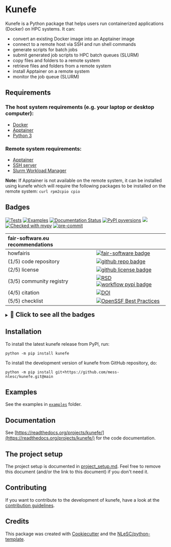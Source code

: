 # Kunefe

Kunefe is a Python package that helps users run containerized applications (Docker) on HPC systems. It can:

- convert an existing Docker image into an Apptainer image
- connect to a remote host via SSH and run shell commands
- generate scripts for batch jobs
- submit generated job scripts to HPC batch queues (SLURM)
- copy files and folders to a remote system
- retrieve files and folders from a remote system
- install Apptainer on a remote system
- monitor the job queue (SLURM)

## Requirements

### The host system requirements (e.g. your laptop or desktop computer):

- [Docker](https://docs.docker.com/engine/install/)
- [Apptainer](https://apptainer.org/docs/admin/main/installation.html)
- [Python 3](https://www.python.org/downloads/)

### Remote system requirements:

- [Apptainer](https://apptainer.org/docs/admin/main/installation.html)
- [SSH server](https://www.openssh.com/)
- [Slurm Workload Manager](https://slurm.schedmd.com/documentation.html)

**Note:** If Apptainer is not available on the remote system, it can be installed using kunefe which will require the following packages to be installed on the remote system: `curl rpm2cpio cpio`

## Badges

[![Tests](https://github.com/mess-nlesc/kunefe/actions/workflows/tests.yml/badge.svg)](https://github.com/mess-nlesc/kunefe/actions/workflows/tests.yml)
[![Examples](https://github.com/mess-nlesc/kunefe/actions/workflows/examples.yml/badge.svg)](https://github.com/mess-nlesc/kunefe/actions/workflows/examples.yml)
[![Documentation Status](https://readthedocs.org/projects/kunefe/badge/?version=latest)](https://kunefe.readthedocs.io/en/latest/?badge=latest)
[![PyPI pyversions](https://img.shields.io/pypi/pyversions/kunefe.svg)](https://pypi.python.org/pypi/kunefe/)
![](https://img.shields.io/badge/windows%20%7C%20macos%20%7C%20linux-grey)
[![Checked with mypy](http://www.mypy-lang.org/static/mypy_badge.svg)](http://mypy-lang.org/)
[![pre-commit](https://img.shields.io/badge/pre--commit-enabled-brightgreen?logo=pre-commit&logoColor=white)](https://github.com/pre-commit/pre-commit)

<!-- [![Code style: black](https://img.shields.io/badge/code%20style-black-000000.svg)](https://github.com/psf/black)
[![pydocstyle](https://img.shields.io/badge/pydocstyle-enabled-AD4CD3)](http://www.pydocstyle.org/en/stable/) -->


| fair-software.eu recommendations | |
| :-- | :--  |
| howfairis                          | [![fair-software badge](https://img.shields.io/badge/fair--software.eu-%E2%97%8F%20%20%E2%97%8F%20%20%E2%97%8F%20%20%E2%97%8F%20%20%E2%97%8B-yellow)](https://fair-software.eu) |
| (1/5) code repository              | [![github repo badge](https://img.shields.io/badge/github-repo-000.svg?logo=github&labelColor=gray&color=blue)](https://github.com/mess-nlesc/kunefe) |
| (2/5) license                      | [![github license badge](https://img.shields.io/github/license/mess-nlesc/kunefe)](https://github.com/mess-nlesc/kunefe) |
| (3/5) community registry           | [![RSD](https://img.shields.io/badge/rsd-kunefe-00a3e3.svg)](https://www.research-software.nl/software/kunefe) [![workflow pypi badge](https://img.shields.io/pypi/v/kunefe.svg?colorB=blue)](https://pypi.python.org/project/kunefe/) |
| (4/5) citation                     | [![DOI](https://zenodo.org/badge/DOI/10.5281/zenodo.10786467.svg)](https://zenodo.org/doi/10.5281/zenodo.10786467)
 | (5/5) checklist                    | [![OpenSSF Best Practices](https://www.bestpractices.dev/projects/8629/badge)](https://www.bestpractices.dev/projects/8629) |

<details>
<summary>
  <span style="font-size:1.4em; font-weight: bold;">
    🚀 Click to see all the badges
  </span>
</summary>
<br>

| Code quality | |
| :-- | :--  |
| Static analysis                    | [![workflow scq badge](https://sonarcloud.io/api/project_badges/measure?project=mess-nlesc_kunefe&metric=alert_status)](https://sonarcloud.io/dashboard?id=mess-nlesc_kunefe) [![Code Smells](https://sonarcloud.io/api/project_badges/measure?project=mess-nlesc_kunefe&metric=code_smells)](https://sonarcloud.io/summary/new_code?id=mess-nlesc_kunefe) [![Duplicated Lines (%)](https://sonarcloud.io/api/project_badges/measure?project=mess-nlesc_kunefe&metric=duplicated_lines_density)](https://sonarcloud.io/summary/new_code?id=mess-nlesc_kunefe) [![Reliability Rating](https://sonarcloud.io/api/project_badges/measure?project=mess-nlesc_kunefe&metric=reliability_rating)](https://sonarcloud.io/summary/new_code?id=mess-nlesc_kunefe) [![Technical Debt](https://sonarcloud.io/api/project_badges/measure?project=mess-nlesc_kunefe&metric=sqale_index)](https://sonarcloud.io/summary/new_code?id=mess-nlesc_kunefe) [![Maintainability Rating](https://sonarcloud.io/api/project_badges/measure?project=mess-nlesc_kunefe&metric=sqale_rating)](https://sonarcloud.io/summary/new_code?id=mess-nlesc_kunefe) [![Bugs](https://sonarcloud.io/api/project_badges/measure?project=mess-nlesc_kunefe&metric=bugs)](https://sonarcloud.io/summary/new_code?id=mess-nlesc_kunefe) [![Security Rating](https://sonarcloud.io/api/project_badges/measure?project=mess-nlesc_kunefe&metric=security_rating)](https://sonarcloud.io/summary/new_code?id=mess-nlesc_kunefe) [![Vulnerabilities](https://sonarcloud.io/api/project_badges/measure?project=mess-nlesc_kunefe&metric=vulnerabilities)](https://sonarcloud.io/summary/new_code?id=mess-nlesc_kunefe) |
| Coverage                           | [![workflow scc badge](https://sonarcloud.io/api/project_badges/measure?project=mess-nlesc_kunefe&metric=coverage)](https://sonarcloud.io/dashboard?id=mess-nlesc_kunefe) |


| **GitHub Actions**                 | &nbsp; |
| :-- | :--  |
| Build                              | [![build](https://github.com/mess-nlesc/kunefe/actions/workflows/build.yml/badge.svg)](https://github.com/mess-nlesc/kunefe/actions/workflows/build.yml) |
| Howfairis                              | [![build](https://github.com/mess-nlesc/kunefe/actions/workflows/howfairis.yml/badge.svg)](https://github.com/mess-nlesc/kunefe/actions/workflows/howfairis.yml) |
| Citation data consistency          | [![cffconvert](https://github.com/mess-nlesc/kunefe/actions/workflows/cffconvert.yml/badge.svg)](https://github.com/mess-nlesc/kunefe/actions/workflows/cffconvert.yml) |
| SonarCloud                         | [![sonarcloud](https://github.com/mess-nlesc/kunefe/actions/workflows/sonarcloud.yml/badge.svg)](https://github.com/mess-nlesc/kunefe/actions/workflows/sonarcloud.yml) |
| MarkDown link checker              | [![markdown-link-check](https://github.com/mess-nlesc/kunefe/actions/workflows/markdown-link-check.yml/badge.svg)](https://github.com/mess-nlesc/kunefe/actions/workflows/markdown-link-check.yml) |

</details>

## Installation

To install the latest kunefe release from PyPI, run:

```console
python -m pip install kunefe
```

To install the development version of kunefe from GitHub repository, do:

```console
python -m pip install git+https://github.com/mess-nlesc/kunefe.git@main
```

## Examples

See the examples in [`examples`](examples) folder.

## Documentation

See [https://readthedocs.org/projects/kunefe/](https://readthedocs.org/projects/kunefe/) for the code documentation.

## The project setup

The project setup is documented in [project_setup.md](project_setup.md). Feel free to remove this document (and/or the link to this document) if you don't need it.

## Contributing

If you want to contribute to the development of kunefe,
have a look at the [contribution guidelines](CONTRIBUTING.md).

## Credits

This package was created with [Cookiecutter](https://github.com/audreyr/cookiecutter) and the [NLeSC/python-template](https://github.com/NLeSC/python-template).
